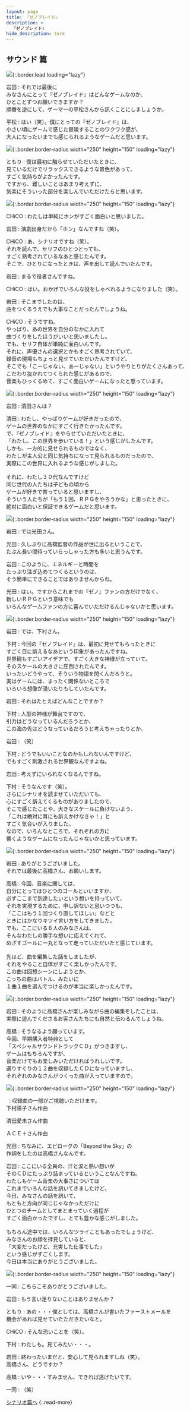 ```yaml
---
layout: page
title: 『ゼノブレイド』
description: >
  『ゼノブレイド』
hide_description: ture
---
```


## サウンド 篇

![](/interviews/jp/wii/sx4j/vol1/img/mainvisual5.jpg){:.border.lead loading="lazy"}

岩田
: それでは最後に<br>みなさんにとって『ゼノブレイド』はどんなゲームなのか、<br>ひとことずつお願いできますか？<br>順番を逆にして、ゲーマーの平松さんから訊くことにしましょうか。

平松
: はい（笑）。僕にとっての『ゼノブレイド』は、<br>小さい頃にゲームで感じた冒険することのワクワク感が、<br>大人になったいまでも感じられるようなゲームだと思います。

![](/interviews/jp/wii/sx4j/vol1/img/photo017.jpg){:.border.border-radius width="250" height="150" loading="lazy"}

ともり
: 僕は最初に触らせていただいたときに、<br>見ているだけでリラックスできるような景色があって、<br>すごく気持ちがよかったんです。<br>ですから、難しいことはあまり考えずに、<br>気楽にそういった部分を楽しんでいただけたらと思います。

![](/interviews/jp/wii/sx4j/vol1/img/photo018.jpg){:.border.border-radius width="250" height="150" loading="lazy"}

CHiCO
: わたしは単純にホンがすごく面白いと思いました。

岩田
: 演劇出身だから「ホン」なんですね（笑）。

CHiCO
: あ、シナリオですね（笑）。<br>それを読んで、セリフのひとつとっても、<br>すごく熟考されているなあと感じたんです。<br>そこで、ひとりになったときは、声を出して読んでいたんです。

岩田
: まるで役者さんですね。

CHiCO
: はい。おかげでいろんな役をしゃべれるようになりました（笑）。

岩田
: そこまでしたのは、<br>曲をつくるうえでも大事なことだったんでしょうね。

CHiCO
: そうですね。<br>やっぱり、あの世界を自分のなかに入れて<br>曲づくりをしたほうがいいと思いましたし。<br>でも、セリフ自体が単純に面白いんです。<br>それに、声優さんの選択とかもすごく熟考されていて、<br>録音の現場もちょっと見せていただいたんですけど、<br>そこでも「こーじゃない、あーじゃない」というやりとりがたくさんあって、<br>こだわり抜かれてつくられた感じがあるので、<br>音楽もひっくるめて、すごく面白いゲームになったと思っています。

![](/interviews/jp/wii/sx4j/vol1/img/photo019.jpg){:.border.border-radius width="250" height="150" loading="lazy"}

岩田
: 清田さんは？

清田
: わたし、やっぱりゲームが好きだったので、<br>ゲームの世界のなかにすごく行きたかったんです。<br>で、『ゼノブレイド』をやらせていただいたときに、<br>「わたし、この世界を歩いている！」という感じがしたんです。<br>しかも、一方的に見せられるものではなく、<br>わたしが主人公と同じ気持ちになって見られるものだったので、<br>実際にこの世界に入れるような感じがしました。<br>&nbsp;<br>それに、わたし３０代なんですけど<br>同じ世代の人たちは子どもの頃から<br>ゲームが好きで育っていると思いますし、<br>そういう人たちが「もう１回、ＲＰＧをやろうかな」と思ったときに、<br>絶対に面白いと保証できるゲームだと思います。

![](/interviews/jp/wii/sx4j/vol1/img/photo020.jpg){:.border.border-radius width="250" height="150" loading="lazy"}

岩田
: では光田さん。

光田
: 久しぶりに高橋監督の作品が世に出るということで、<br>たぶん長い間待っていらっしゃった方も多いと思うんです。

岩田
: このように、エネルギーと時間を<br>たっぷり注ぎ込めてつくるというのは、<br>そう簡単にできることではありませんからね。

光田
: はい。ですからこれまでの『ゼノ』ファンの方だけでなく、<br>新しいＲＰＧという意味でも<br>いろんなゲームファンの方に喜んでいただけるんじゃないかと思います。

![](/interviews/jp/wii/sx4j/vol1/img/photo021.jpg){:.border.border-radius width="250" height="150" loading="lazy"}

岩田
: では、下村さん。

下村
: 今回の『ゼノブレイド』は、最初に見せてもらったときに<br>すごく目に訴えるなあという印象があったんですね。<br>世界観もすごいアイデアで、すごく大きな神様が立っていて。<br>そのスケールの大きさに圧倒されたんです。<br>いったいどうやって、そういう物語を閃くんだろうと。<br>実はゲームには、まったく関係ないところで<br>いろいろ想像が湧いたりもしていたんです。

岩田
: それはたとえばどんなことですか？

下村
: 人型の神様が舞台ですので、<br>引力はどうなっているんだろうとか、<br>この海の先はどうなっているだろうと考えちゃったりとか。

岩田
: （笑）

下村
: どうでもいいことなのかもしれないんですけど、<br>でもすごく刺激される世界観なんですよね。

岩田
: 考えずにいられなくなるんですね。

下村
: そうなんです（笑）。<br>さらにシナリオを読ませていただいても、<br>心にすごく訴えてくるものがありましたので、<br>そこで感じたことや、大きなスケールに負けないよう、<br>「これは絶対に耳にも訴えかけなきゃ！」と<br>すごく気合いが入りました。<br>なので、いろんなところで、それぞれの方に<br>響くようなゲームになったんじゃないかと思っています。

![](/interviews/jp/wii/sx4j/vol1/img/photo022.jpg){:.border.border-radius width="250" height="150" loading="lazy"}

岩田
: ありがとうございました。<br>それでは最後に高橋さん、お願いします。

高橋
: 今回、音楽に関しては、<br>自分にとってはひとつのゴールといいますか、<br>必ずここまで到達したいという想いを持っていて、<br>それを実現するために、申し訳ないと思いつつも、<br>「ここはもう１回つくり直してほしい」などと<br>ときにはかなりキツイ言い方をしてきました。<br>でも、ここにいる６人のみなさんは、<br>そんなわたしの勝手な想いに応えてくれて、<br>めざすゴールに一丸となって走っていただいたと感じています。<br>&nbsp;<br>先ほど、曲を編集した話をしましたが、<br>それをやること自体がすごく楽しかったんです。<br>この曲は回想シーンにしようとか、<br>こっちの曲はバトル、みたいに<br>１曲１曲を選んでつけるのが本当に楽しかったんです。

![](/interviews/jp/wii/sx4j/vol1/img/photo023.jpg){:.border.border-radius width="250" height="150" loading="lazy"}

岩田
: そのように高橋さんが楽しみながら曲の編集をしたことは、<br>実際に遊んでくださるお客さんたちにも自然と伝わるんでしょうね。

高橋
: そうなるよう願っています。<br>今回、早期購入者特典として<br>「スペシャルサウンドトラックＣＤ」がつきますし、<br>ゲームはもちろんですが、<br>音楽だけでもお楽しみいただければうれしいです。<br>選りすぐりの１２曲を収録したＣＤになっていますし、<br>それぞれのみなさんがつくった曲が入っていますので。

![](/interviews/jp/wii/sx4j/vol1/img/photo024.jpg){:.border.border-radius width="250" height="150" loading="lazy"}

&nbsp;
: 収録曲の一部がご視聴いただけます。<br>下村陽子さん作曲&nbsp;&nbsp;&nbsp;&nbsp;

清田愛未さん作曲&nbsp;&nbsp;&nbsp;&nbsp;

ＡＣＥ＋さん作曲

光田
: ちなみに、エピローグの「Beyond the Sky」の<br>作詞をしたのは高橋さんなんです。

岩田
: ここにいる全員の、汗と涙と熱い想いが<br>そのＣＤにたっぷり詰まっているということなんですね。<br>わたしもゲーム音楽の大事さについては<br>これまでいろんな話を訊いてきましたけど、<br>今日、みなさんの話を訊いて、<br>もともと方向が同じじゃなかっただけに<br>ひとつのチームとしてまとまっていく過程が<br>すごく面白かったですし、とても豊かな感じがしました。<br>&nbsp;<br>もちろん途中では、いろんなツライこともあったでしょうけど、<br>みなさんのお顔を拝見していると、<br>「大変だったけど、充実した仕事でした」<br>という感じがすごくします。<br>今日は本当にありがとうございました。

![](/interviews/jp/wii/sx4j/vol1/img/photo025.jpg){:.border.border-radius width="250" height="150" loading="lazy"}

一同
: こちらこそありがとうございました。

岩田
: もう言い足りないことはありませんか？

ともり
: あの・・・僕としては、高橋さんが書いたファーストメールを<br>機会があれば見せていたただきたいなと。

CHiCO
: そんな恐いことを（笑）。

下村
: わたしも。見てみたい・・・。

岩田
: 終わったいまだと、安心して見られますしね（笑）。<br>高橋さん、どうですか？

高橋
: いや・・・すみません、できれば逃げたいです。

一同
: （笑）

[シナリオ篇へ](../vol2/1.md)
{:.read-more}

